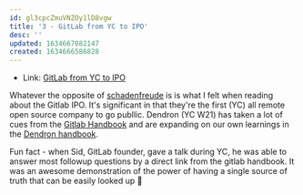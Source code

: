 ```yaml
---
id: gl3cpcZmuVNZOy1lD8vgw
title: '3 - GitLab from YC to IPO'
desc: ''
updated: 1634667082147
created: 1634666586828
---
```


- Link: [GitLab from YC to IPO](https://blog.ycombinator.com/gitlab-from-yc-to-ipo/)

Whatever the opposite of [schadenfreude](https://en.wikipedia.org/wiki/Schadenfreude) is is what I felt when reading about the Gitlab IPO. It's significant in that they're the first (YC) all remote open source company to go publlic. Dendron (YC W21) has taken a lot of cues from the [Gitlab Handbook](https://about.gitlab.com/handbook/) and are expanding on our own learnings in the [Dendron handbook](http://handbook.dendron.so). 

Fun fact - when Sid, GitLab founder, gave a talk during YC, he was able to answer most followup questions by a direct link from the gitlab handbook. It was an awesome demonstration of the power of having a single source of truth that can be easily looked up 🌱
